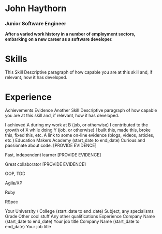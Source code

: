 # John Haythorn
### Junior Software Engineer
**After a varied work history in a number of employment sectors, embarking on a new career as a software developer.**

# Skills
This Skill
Descriptive paragraph of how capable you are at this skill and, if relevant, how it has developed.

# Experience
Achievements
Evidence
Another Skill
Descriptive paragraph of how capable you are at this skill and, if relevant, how it has developed.

I achieved A during my work at B (job, or otherwise)
I contributed to the growth of X while doing Y (job, or otherwise)
I built this, made this, broke this, fixed this, etc.
A link to some on-line evidence (blogs, videos, articles, etc.)
Education
Makers Academy (start_date to end_date)
Curious and passionate about code. [PROVIDE EVIDENCE]

Fast, independent learner [PROVIDE EVIDENCE]

Great collaborator [PROVIDE EVIDENCE]

OOP, TDD

Agile/XP

Ruby

RSpec

Your University / College (start_date to end_date)
Subject, any specialisms
Grade
Other cool stuff
Any other qualifications
Experience
Company Name (start_date to end_date)
Your job title
Company Name (start_date to end_date)
Your job title
